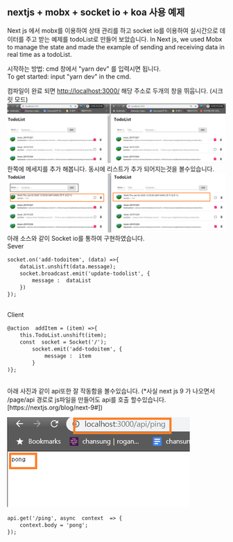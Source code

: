 ﻿## nextjs + mobx + socket io + koa 사용 예제

Next js 에서 mobx를 이용하여 상태 관리를 하고 socket io를 이용하여 실시간으로 데이터를 주고 받는 예제를 todoList로 만들어 보았습니다. 
In Next js, we used Mobx to manage the state and made the example of sending and receiving data in real time as a todoList.

시작하는 방법: cmd 창에서 "yarn dev" 를 입력시면 됩니다.  
To get started: input "yarn dev" in the cmd.

컴파일이 완료 되면 [http://localhost:3000/](http://localhost:3000/) 해당 주소로 두개의 창을 뛰웁니다. (시크릿 모드)
<br/>
![index](./readme_image/index.png)
한쪽에 메세지를 추가 해봅니다. 동시에 리스트가 추가 되어지는것을 볼수있습니다.
![add](./readme_image/add.png)
아래 소스와 같이 Socket io를 통하여 구현하였습니다.
<br/>
Sever
<br/>
```
socket.on('add-todoitem', (data) =>{
	dataList.unshift(data.message);
	socket.broadcast.emit('update-todolist', {
		message :  dataList
	})
});
```
<br/>
Client
<br/>

```
@action  addItem = (item) =>{
	this.TodoList.unshift(item);
	const  socket = Socket('/');
		socket.emit('add-todoitem', {
			message :  item
		}
)};
```


<br/>
아래 사진과 같이 api또한 잘 작동함을 볼수있습니다. 
(*사실 next js 9 가 나오면서 /page/api 경로로 js파일을 만들어도 api를 호출 할수있습니다. [https://nextjs.org/blog/next-9#])
<br/>

![index](./readme_image/api.png)
```
api.get('/ping', async  context  => {
	context.body = 'pong';
});
```
